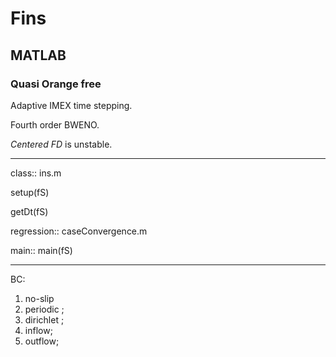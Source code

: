 # Fins

## MATLAB

### Quasi Orange free
 
Adaptive IMEX time stepping.

Fourth order BWENO.

_Centered FD_ is unstable.

---

class::      ins.m

setup(fS)

getDt(fS)
		  
regression:: caseConvergence.m

main::       main(fS)



---
BC:

  1. no-slip
  2. periodic ;
  3. dirichlet ;
  4. inflow; 
  5. outflow;

